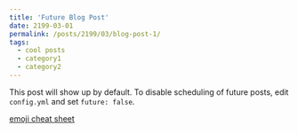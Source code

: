 ```yaml
---
title: 'Future Blog Post'
date: 2199-03-01
permalink: /posts/2199/03/blog-post-1/
tags:
  - cool posts
  - category1
  - category2
---
```


This post will show up by default. To disable scheduling of future posts, edit `config.yml` and set `future: false`. 



[emoji cheat sheet](https://github.com/ikatyang/emoji-cheat-sheet)  
